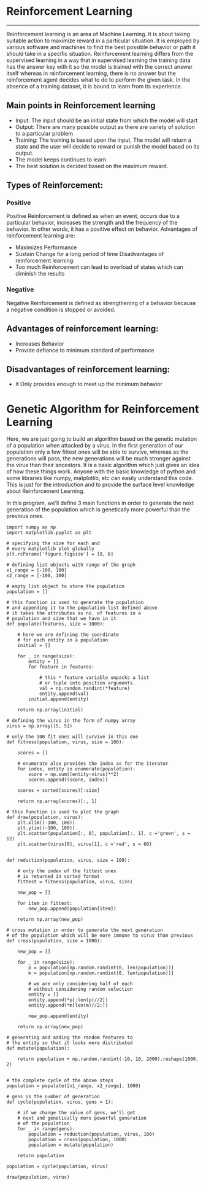 # Reinforcement Learning
---
Reinforcement learning is an area of Machine Learning. It is about taking suitable action to maximize reward in a particular situation. It is employed by various software and machines to find the best possible behavior or path it should take in a specific situation. Reinforcement learning differs from the supervised learning in a way that in supervised learning the training data has the answer key with it so the model is trained with the correct answer itself whereas in reinforcement learning, there is no answer but the reinforcement agent decides what to do to perform the given task. In the absence of a training dataset, it is bound to learn from its experience.

## Main points in Reinforcement learning
- Input: The input should be an initial state from which the model will start
- Output: There are many possible output as there are variety of solution to a particular problem
- Training: The training is based upon the input, The model will return a state and the user will decide to reward or punish the model based on its output.
- The model keeps continues to learn.
- The best solution is decided based on the maximum reward.

## Types of Reinforcement:
### Positive 
Positive Reinforcement is defined as when an event, occurs due to a particular behavior, increases the strength and the frequency of the behavior. In other words, it has a positive effect on behavior.
Advantages of reinforcement learning are:

- Maximizes Performance
- Sustain Change for a long period of time
Disadvantages of reinforcement learning:
- Too much Reinforcement can lead to overload of states which can diminish the results

### Negative
Negative Reinforcement is defined as strengthening of a behavior because a negative condition is stopped or avoided.
## Advantages of reinforcement learning:
- Increases Behavior
- Provide defiance to minimum standard of performance
## Disadvantages of reinforcement learning:
- It Only provides enough to meet up the minimum behavior

# Genetic Algorithm for Reinforcement Learning
Here, we are just going to build an algorithm based on the genetic mutation of a population when attacked by a virus. In the first generation of our population only a few fittest ones will be able to survive, whereas as the generations will pass, the new generations will be much stronger against the virus than their ancestors. It is a basic algorithm which just gives an idea of how these things work. Anyone with the basic knowledge of python and some libraries like numpy, matplotlib, etc can easily understand this code. This is just for the introduction and to provide the surface level knowledge about Reinforcement Learning.

In this program, we’ll define 3 main functions in order to generate the next generation of the population which is genetically more powerful than the previous ones.

```python3
import numpy as np 
import matplotlib.pyplot as plt 

# specifying the size for each and 
# every matplotlib plot globally 
plt.rcParams['figure.figsize'] = [8, 6] 

# defining list objects with range of the graph 
x1_range = [-100, 100] 
x2_range = [-100, 100] 

# empty list object to store the population 
population = [] 

# this function is used to generate the population 
# and appending it to the population list defined above 
# it takes the attributes as no. of features in a 
# population and size that we have in it 
def populate(features, size = 1000): 
	
	# here we are defining the coordinate 
	# for each entity in a population 
	initial = [] 
	
	for _ in range(size): 
		entity = [] 
		for feature in features: 
			
			# this * feature variable unpacks a list 
			# or tuple into position arguments. 
			val = np.random.randint(*feature) 
			entity.append(val) 
		initial.append(entity) 
	
	return np.array(initial) 

# defining the virus in the form of numpy array 
virus = np.array([5, 5]) 

# only the 100 fit ones will survive in this one 
def fitness(population, virus, size = 100): 
	
	scores = [] 
	
	# enumerate also provides the index as for the iterator 
	for index, entity in enumerate(population): 
		score = np.sum((entity-virus)**2) 
		scores.append((score, index)) 
	
	scores = sorted(scores)[:size] 
	
	return np.array(scores)[:, 1] 

# this function is used to plot the graph 
def draw(population, virus): 
	plt.xlim((-100, 100)) 
	plt.ylim((-100, 100)) 
	plt.scatter(population[:, 0], population[:, 1], c ='green', s = 12) 
	plt.scatter(virus[0], virus[1], c ='red', s = 60) 
	
	
def reduction(population, virus, size = 100): 
	
	# only the index of the fittest ones 
	# is returned in sorted format 
	fittest = fitness(population, virus, size) 

	new_pop = [] 
	
	for item in fittest: 
		new_pop.append(population[item]) 
		
	return np.array(new_pop) 

# cross mutation in order to generate the next generation 
# of the population which will be more immune to virus than previous 
def cross(population, size = 1000): 
	
	new_pop = [] 
	
	for _ in range(size): 
		p = population[np.random.randint(0, len(population))] 
		m = population[np.random.randint(0, len(population))] 
	
		# we are only considering half of each 
		# without considering random selection 
		entity = [] 
		entity.append(*p[:len(p)//2]) 
		entity.append(*m[len(m)//2:]) 
		
		new_pop.append(entity) 
	
	return np.array(new_pop) 

# generating and adding the random features to 
# the entity so that it looks more distributed 
def mutate(population): 
	
	return population + np.random.randint(-10, 10, 2000).reshape(1000, 2) 


# the complete cycle of the above steps 
population = populate([x1_range, x2_range], 1000) 

# gens is the number of generation 
def cycle(population, virus, gens = 1): 
	
	# if we change the value of gens, we'll get 
	# next and genetically more powerful generation 
	# of the population 
	for _ in range(gens): 
		population = reduction(population, virus, 100) 
		population = cross(population, 1000) 
		population = mutate(population) 
		
	return population 

population = cycle(population, virus) 

draw(population, virus) 
```

